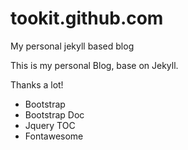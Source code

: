 tookit.github.com
=================

My personal jekyll based blog

This is my personal Blog, base on Jekyll.

Thanks a lot!
* Bootstrap
* Bootstrap Doc
* Jquery TOC
* Fontawesome
